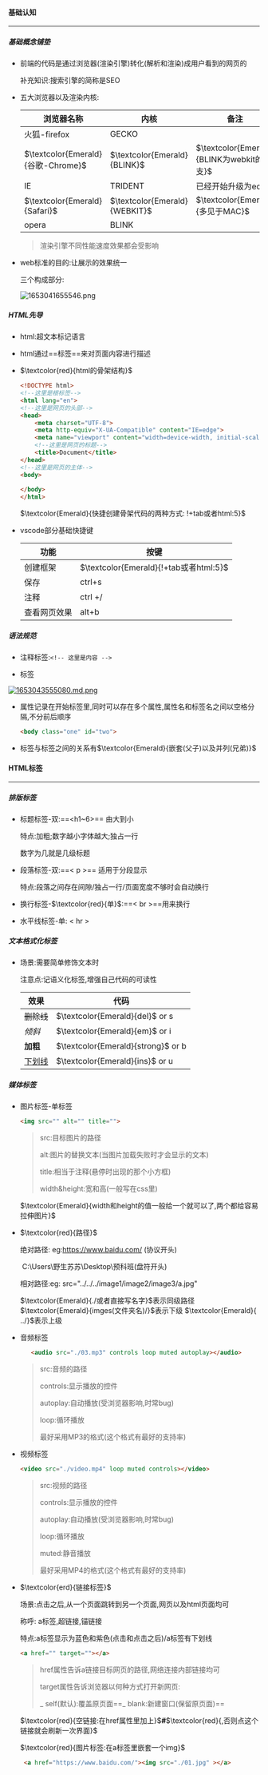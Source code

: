 #### 基础认知

------

##### 基础概念铺垫

- 前端的代码是通过浏览器(渲染引擎)转化(解析和渲染)成用户看到的网页的

  补充知识:搜索引擎的简称是SEO

- 五大浏览器以及渲染内核:

  | 浏览器名称                         | 内核                          | 备注                                       |
  | ---------------------------------- | ----------------------------- | ------------------------------------------ |
  | 火狐-firefox                       | GECKO                         |                                            |
  | $\textcolor{Emerald}{谷歌-Chrome}$ | $\textcolor{Emerald}{BLINK}$  | $\textcolor{Emerald}{BLINK为webkit的分支}$ |
  | IE                                 | TRIDENT                       | 已经开始升级为edge                         |
  | $\textcolor{Emerald}{Safari}$      | $\textcolor{Emerald}{WEBKIT}$ | $\textcolor{Emerald}{多见于MAC}$           |
  | opera                              | BLINK                         |                                            |


  > 渲染引擎不同性能速度效果都会受影响

- web标准的目的:让展示的效果统一

  三个构成部分:
  
  ![1653041655546.png](https://s1.imagehub.cc/images/2022/05/26/1653041655546.png)

 


##### HTML先导

- html:超文本标记语言

- html通过==标签==来对页面内容进行描述

- $\textcolor{red}{html的骨架结构}​$

  ```html
  <!DOCTYPE html>
  <!--这里是根标签-->
  <html lang="en">
  <!--这里是网页的头部-->
  <head>
      <meta charset="UTF-8">
      <meta http-equiv="X-UA-Compatible" content="IE=edge">
      <meta name="viewport" content="width=device-width, initial-scale=1.0">
      <!--这里是网页的标题-->
      <title>Document</title>
  </head>
  <!--这里是网页的主体-->
  <body>
      
  </body>
  </html>
  ```

  $\textcolor{Emerald}{快捷创建骨架代码的两种方式: !+tab或者html:5}$

- vscode部分基础快捷键

  | 功能         | 按键                                   |
  | ------------ | -------------------------------------- |
  | 创建框架     | $\textcolor{Emerald}{!+tab或者html:5}$ |
  | 保存         | ctrl+s                                 |
  | 注释         | ctrl  +/                               |
  | 查看网页效果 | alt+b                                  |

  

##### 语法规范

- 注释标签:`<!-- 这里是内容 -->`

- 标签

 [![1653043555080.md.png](https://s1.imagehub.cc/images/2022/05/26/1653043555080.md.png)](https://www.imagehub.cc/image/GPZ49O)
 
- 属性记录在开始标签里,同时可以存在多个属性,属性名和标签名之间以空格分隔,不分前后顺序

  ```html
  <body class="one" id="two">
  ```

- 标签与标签之间的关系有$\textcolor{Emerald}{嵌套(父子)以及并列(兄弟)}$

  

#### HTML标签

------

##### 排版标签

- 标题标签-双:==<h1~6>== 由大到小

  特点:加粗;数字越小字体越大;独占一行

  数字为几就是几级标题

- 段落标签-双:==< p >== 适用于分段显示

  特点:段落之间存在间隙/独占一行/页面宽度不够时会自动换行

- 换行标签-$\textcolor{red}{单}$:==< br >==用来换行

- 水平线标签-单: < hr >

##### 文本格式化标签

- 场景:需要简单修饰文本时

  注意点:记语义化标签,增强自己代码的可读性

  | 效果          | 代码                                  |
  | ------------- | ------------------------------------- |
  | ~~删除线~~    | $\textcolor{Emerald}{del}$  or  s     |
  | *倾斜*        | $\textcolor{Emerald}{em}$   or  i     |
  | **加粗**      | $\textcolor{Emerald}{strong}$   or  b |
  | <u>下划线</u> | $\textcolor{Emerald}{ins}$   or  u    |

##### 媒体标签

- 图片标签-单标签

  ```html
  <img src="" alt="" title="">
  ```

  > src:目标图片的路径
  >
  > alt:图片的替换文本(当图片加载失败时才会显示的文本)
  >
  > title:相当于注释(悬停时出现的那个小方框)
  >
  > width&height:宽和高(一般写在css里)

  $\textcolor{Emerald}{width和height的值一般给一个就可以了,两个都给容易拉伸图片}$

- $\textcolor{red}{路径}​$

  绝对路径: eg:https://www.baidu.com/ (协议开头)

  ​                      C:\Users\野生苏苏\Desktop\预科班(盘符开头)

  相对路径:eg:   src="../../../image1/image2/image3/a.jpg" 

  $\textcolor{Emerald}{./或者直接写名字}$表示同级路径   $\textcolor{Emerald}{imges(文件夹名)/}$表示下级   $\textcolor{Emerald}{ ../}$表示上级

- 音频标签

  ```html
     <audio src="./03.mp3" controls loop muted autoplay></audio>
  ```

  > src:音频的路径
  >
  > controls:显示播放的控件
  >
  > autoplay:自动播放(受浏览器影响,时常bug)
  >
  > loop:循环播放
  >
  > 最好采用MP3的格式(这个格式有最好的支持率)

- 视频标签

  ```html
  <video src="./video.mp4" loop muted controls></video>
  ```

  > src:视频的路径
  >
  > controls:显示播放的控件
  >
  > autoplay:自动播放(受浏览器影响,时常bug)
  >
  > loop:循环播放
  >
  > muted:静音播放
  >
  > 最好采用MP4的格式(这个格式有最好的支持率)

- $\textcolor{erd}{链接标签}$

  场景:点击之后,从一个页面跳转到另一个页面,网页以及html页面均可

  称呼: a标签,超链接,锚链接

  特点:a标签显示为蓝色和紫色(点击和点击之后)/a标签有下划线

  ```html
  <a href="" target=""></a>
  ```

  > href属性告诉a链接目标网页的路径,网络连接内部链接均可
  >
  > target属性告诉浏览器以何种方式打开新网页:
  >
  > _ self(默认):覆盖原页面==_ blank:新建窗口(保留原页面)==

  $\textcolor{red}{空链接:在href属性里加上}$**#**$\textcolor{red}{,否则点这个链接就会刷新一次界面}$

  $\textcolor{red}{图片标签:在a标签里嵌套一个img}$

  ```html
   <a href="https://www.baidu.com/"><img src="./01.jpg" ></a>
  ```

  



